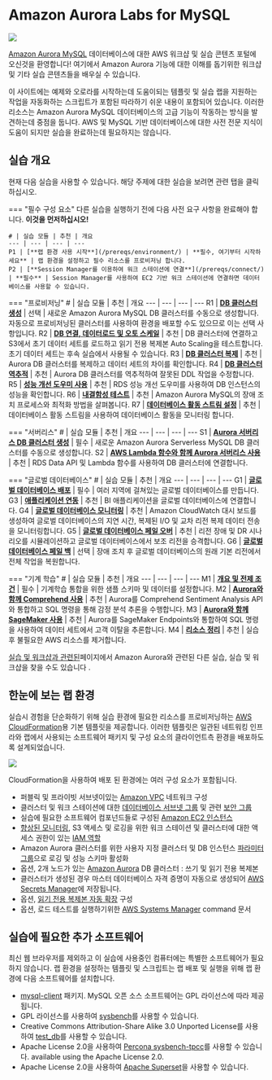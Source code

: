 # Amazon Aurora Labs for MySQL

<div class="aurora"><img src="/assets/images/amazon-aurora.svg"></div>

<a href="https://aws.amazon.com/rds/aurora/details/mysql-details/" target="_blank">Amazon Aurora MySQL</a> 데이터베이스에 대한 AWS 워크샵 및 실습 콘텐츠 포털에 오신것을 환영합니다! 여기에서 Amazon Aurora 기능에 대한 이해를 돕기위한 워크샵 및 기타 실습 콘텐츠들을 배우실 수 있습니다.

이 사이트에는 예제와 오로라를 시작하는데 도움이되는 템플릿 및 실습 랩을 지원하는 작업을 자동화하는 스크립트가 포함된 따라하기 쉬운 내용이 포함되어 있습니다. 이러한 리소스는 Amazon Aurora MySQL 데이터베이스의 고급 기능이 작동하는 방식을 발견하는데 중점을 둡니다. AWS 및 MySQL 기반 데이터베이스에 대한 사전 전문 지식이 도움이 되지만 실습을 완료하는데 필요하지는 않습니다.


## 실습 개요

현재 다음 실습을 사용할 수 있습니다. 해당 주제에 대한 실습을 보려면 관련 탭을 클릭하십시오.

=== "필수 구성 요소"
    다른 실습을 실행하기 전에 다음 사전 요구 사항을 완료해야 합니다. **이것을 먼저하십시오!**

    # | 실습 모듈 | 추천 | 개요
    --- | --- | --- | ---
    P1 | [**랩 환경 사용 시작**](/prereqs/environment/) | **필수, 여기부터 시작하세요** | 랩 환경을 설정하고 필수 리소스를 프로비저닝 합니다.
    P2 | [**Session Manager를 이용하여 워크 스테이션에 연결**](/prereqs/connect/) | **필수** | Session Manager를 사용하여 EC2 기반 워크 스테이션에 연결하면 데이터베이스를 사용할 수 있습니다.

=== "프로비저닝"
    # | 실습 모듈 | 추천 | 개요
    --- | --- | --- | ---
    R1 | [**DB 클러스터 생성**](/provisioned/create/) | 선택 | 새로운 Amazon Aurora MySQL DB 클러스터를 수동으로 생성합니다. 자동으로 프로비저닝된 클러스터를 사용하여 환경을 배포할 수도 있으므로 이는 선택 사항입니다.
    R2 | [**DB 연결, 데이터로드 및 오토 스케일**](/provisioned/interact/) | 추천 | DB 클러스터에 연결하고 S3에서 초기 데이터 세트를 로드하고 읽기 전용 복제본 Auto Scaling을 테스트합니다. 초기 데이터 세트는 후속 실습에서 사용될 수 있습니다.
    R3 | [**DB 클러스터 복제**](/provisioned/clone/) | 추천 | Aurora DB 클러스터를 복제하고 데이터 세트의 차이를 확인합니다.
    R4 | [**DB 클러스터 역추적**](/provisioned/backtrack/) | 추천 | Aurora DB 클러스터를 역추적하여 잘못된 DDL 작업을 수정합니다.
    R5 | [**성능 개선 도우미 사용**](/provisioned/perf-insights/) | 추천 | RDS 성능 개선 도우미를 사용하여 DB 인스턴스의 성능을 확인합니다.
    R6 | [**내결함성 테스트**](/provisioned/failover/) | 추천 | Amazon Aurora MySQL의 장애 조치 프로세스와 최적화 방법을 살펴봅니다.
    R7 | [**데이터베이스 활동 스트림 설정**](/provisioned/das/) | 추천 | 데이터베이스 활동 스트림을 사용하여 데이터베이스 활동을 모니터링 합니다.


=== "서버리스"
    # | 실습 모듈 | 추천 | 개요
    --- | --- | --- | ---
    S1 | [**Aurora 서버리스 DB 클러스터 생성**](/serverless/create/) | 필수 | 새로운 Amazon Aurora Serverless MySQL DB 클러스터를 수동으로 생성합니다.
    S2 | [**AWS Lambda 함수와 함께 Aurora 서버리스 사용**](/serverless/dataapi/) | 추천 | RDS Data API 및 Lambda 함수를 사용하여 DB 클러스터에 연결합니다.



=== "글로벌 데이터베이스"
    # | 실습 모듈 | 추천 | 개요
    --- | --- | --- | ---
    G1 | [**글로벌 데이터베이스 배포**](/global/deploy/) | 필수 | 여러 지역에 걸쳐있는 글로벌 데이터베이스를 만듭니다.
    G3 | [**애플리케이션 연동**](/global/biapp/) | 추천 | BI 애플리케이션을 글로벌 데이터베이스에 연결합니다.
    G4 | [**글로벌 데이터베이스 모니터링**](/global/monitor/) | 추천 | Amazon CloudWatch 대시 보드를 생성하여 글로벌 데이터베이스의 지연 시간, 복제된 I/O 및 교차 리전 복제 데이터 전송을 모니터링합니다.
    G5 | [**글로벌 데이터베이스 페일 오버**](/global/failover/) | 추천 | 리전 장애 및 DR 시나리오를 시뮬레이션하고 글로벌 데이터베이스에서 보조 리전을 승격합니다.
    G6 | [**글로벌 데이터베이스 페일 백**](/global/failback/) | 선택 | 장애 조치 후 글로벌 데이터베이스의 원래 기본 리전에서 전체 작업을 복원합니다.



=== "기계 학습"
    # | 실습 모듈 | 추천 | 개요
    --- | --- | --- | ---
    M1 | [**개요 및 전제 조건**](/ml/overview/) | 필수 | 기계학습 통합을 위한 샘플 스키마 및 데이터를 설정합니다.
    M2 | [**Aurora와 함께 Comprehend 사용**](/ml/comprehend/) | 추천 | Aurora를 Comprehend Sentiment Analysis API와 통합하고 SQL 명령을 통해 감정 분석 추론을 수행합니다.
    M3 | [**Aurora와 함께 SageMaker 사용**](/ml/sagemaker/) | 추천 | Aurora를 SageMaker Endpoints와 통합하여 SQL 명령을 사용하여 데이터 세트에서 고객 이탈을 추론합니다.
    M4 | [**리소스 정리**](/ml/cleanup/) | 추천 | 실습후 불필요한 AWS 리소스를 제거합니다.      


[실습 및 워크샵과 관련된](/related/labs/)페이지에서 Amazon Aurora와 관련된 다른 실습, 실습 및 워크샵을 찾을 수도 있습니다 .

## 한눈에 보는 랩 환경

실습시 경험을 단순화하기 위해 실습 환경에 필요한 리소스를 프로비저닝하는 <a href="https://aws.amazon.com/cloudformation/" target="_blank">AWS CloudFormation</a>용 기본 템플릿을 제공합니다. 이러한 템플릿은 일관된 네트워킹 인프라와 랩에서 사용되는 소프트웨어 패키지 및 구성 요소의 클라이언트측 환경을 배포하도록 설계되었습니다.

<div class="architecture"><img src="/assets/images/generic-architecture.png"></div>

CloudFormation을 사용하여 배포 된 환경에는 여러 구성 요소가 포함됩니다.


*	퍼블릭 및 프라이빗 서브넷이있는 <a href="https://docs.aws.amazon.com/vpc/latest/userguide/what-is-amazon-vpc.html" target="_blank">Amazon VPC</a> 네트워크 구성
*	클러스터 및 워크 스테이션에 대한 <a href="https://docs.aws.amazon.com/AmazonRDS/latest/UserGuide/USER_VPC.WorkingWithRDSInstanceinaVPC.html#USER_VPC.Subnets" target="_blank">데이터베이스 서브넷 그룹</a> 및 관련 <a href="https://docs.aws.amazon.com/vpc/latest/userguide/VPC_SecurityGroups.html" target="_blank">보안 그룹</a>
*	실습에 필요한 소프트웨어 컴포넌드들로 구성된 <a href="https://docs.aws.amazon.com/AWSEC2/latest/UserGuide/Instances.html" target="_blank">Amazon EC2 인스턴스</a>
*	<a href="https://docs.aws.amazon.com/AmazonRDS/latest/UserGuide/USER_Monitoring.OS.html" target="_blank">향상된 모니터링</a>, S3 액세스 및 로깅을 위한 워크 스테이션 및 클러스터에 대한 액세스 권한이 있는 <a href="https://docs.aws.amazon.com/IAM/latest/UserGuide/id_roles.html" target="_blank">IAM 역할</a>
*	Amazon Aurora 클러스터를 위한 사용자 지정 클러스터 및 DB 인스턴스 <a href="https://docs.aws.amazon.com/AmazonRDS/latest/UserGuide/USER_WorkingWithParamGroups.html" target="_blank">파라미터 그룹</a>으로 로깅 및 성능 스키마 활성화
*	옵션, 2개 노드가 있는 <a href="https://docs.aws.amazon.com/AmazonRDS/latest/AuroraUserGuide/CHAP_AuroraOverview.html" target="_blank">Amazon Aurora</a> DB 클러스터 : 쓰기 및 읽기 전용 복제본
*   클러스터가 생성된 경우 마스터 데이터베이스 자격 증명이 자동으로 생성되어 <A href="https://docs.aws.amazon.com/secretsmanager/latest/userguide/intro.html" target="_blank">AWS Secrets Manager</a>에 저장됩니다.
*	옵션, <a href="https://docs.aws.amazon.com/AmazonRDS/latest/AuroraUserGuide/Aurora.Integrating.AutoScaling.html" target="_blank">읽기 전용 복제본 자동 확장</a> 구성
*	옵션, 로드 테스트를 실행하기위한 <a href="https://docs.aws.amazon.com/systems-manager/latest/userguide/what-is-systems-manager.html" target="_blank">AWS Systems Manager</a> command 문서


## 실습에 필요한 추가 소프트웨어

최신 웹 브라우저를 제외하고 이 실습에 사용중인 컴퓨터에는 특별한 소프트웨어가 필요하지 않습니다. 랩 환경을 설정하는 템플릿 및 스크립트는 랩 배포 및 실행을 위해 랩 환경에 다음 소프트웨어를 설치합니다.


* [mysql-client](https://dev.mysql.com/doc/refman/5.6/en/programs-client.html) 패키지. MySQL 오픈 소스 소프트웨어는 GPL 라이선스에 따라 제공됩니다.
* GPL 라이선스를 사용하여 [sysbench](https://github.com/akopytov/sysbench)를 사용할 수 있습니다. 
* Creative Commons Attribution-Share Alike 3.0 Unported License를 사용하여 [test_db](https://github.com/datacharmer/test_db)를 사용할 수 있습니다.
* Apache License 2.0을 사용하여 [Percona sysbench-tpcc](https://github.com/Percona-Lab/sysbench-tpcc)를 사용할 수 있습니다. available using the Apache License 2.0.
* Apache License 2.0을 사용하여 [Apache Superset](https://superset.apache.org/index.html)을 사용할 수 있습니다.
